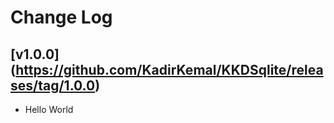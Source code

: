 # Change Log

## [v1.0.0] (https://github.com/KadirKemal/KKDSqlite/releases/tag/1.0.0)
- Hello World
